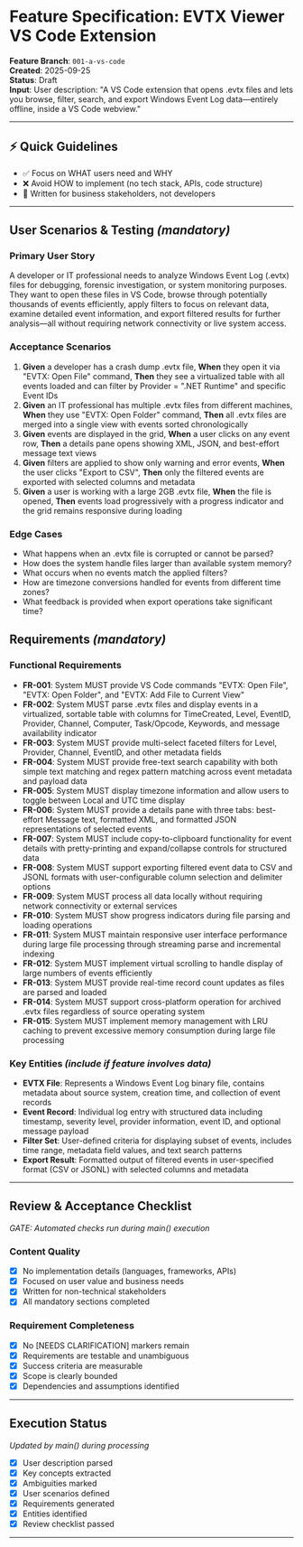 # Feature Specification: EVTX Viewer VS Code Extension

**Feature Branch**: `001-a-vs-code`  
**Created**: 2025-09-25  
**Status**: Draft  
**Input**: User description: "A VS Code extension that opens .evtx files and lets you browse, filter, search, and export Windows Event Log data—entirely offline, inside a VS Code webview."

---

## ⚡ Quick Guidelines
- ✅ Focus on WHAT users need and WHY
- ❌ Avoid HOW to implement (no tech stack, APIs, code structure)
- 👥 Written for business stakeholders, not developers

---

## User Scenarios & Testing *(mandatory)*

### Primary User Story
A developer or IT professional needs to analyze Windows Event Log (.evtx) files for debugging, forensic investigation, or system monitoring purposes. They want to open these files in VS Code, browse through potentially thousands of events efficiently, apply filters to focus on relevant data, examine detailed event information, and export filtered results for further analysis—all without requiring network connectivity or live system access.

### Acceptance Scenarios
1. **Given** a developer has a crash dump .evtx file, **When** they open it via "EVTX: Open File" command, **Then** they see a virtualized table with all events loaded and can filter by Provider = ".NET Runtime" and specific Event IDs
2. **Given** an IT professional has multiple .evtx files from different machines, **When** they use "EVTX: Open Folder" command, **Then** all .evtx files are merged into a single view with events sorted chronologically
3. **Given** events are displayed in the grid, **When** a user clicks on any event row, **Then** a details pane opens showing XML, JSON, and best-effort message text views
4. **Given** filters are applied to show only warning and error events, **When** the user clicks "Export to CSV", **Then** only the filtered events are exported with selected columns and metadata
5. **Given** a user is working with a large 2GB .evtx file, **When** the file is opened, **Then** events load progressively with a progress indicator and the grid remains responsive during loading

### Edge Cases
- What happens when an .evtx file is corrupted or cannot be parsed?
- How does the system handle files larger than available system memory?
- What occurs when no events match the applied filters?
- How are timezone conversions handled for events from different time zones?
- What feedback is provided when export operations take significant time?

## Requirements *(mandatory)*

### Functional Requirements
- **FR-001**: System MUST provide VS Code commands "EVTX: Open File", "EVTX: Open Folder", and "EVTX: Add File to Current View"
- **FR-002**: System MUST parse .evtx files and display events in a virtualized, sortable table with columns for TimeCreated, Level, EventID, Provider, Channel, Computer, Task/Opcode, Keywords, and message availability indicator
- **FR-003**: System MUST provide multi-select faceted filters for Level, Provider, Channel, EventID, and other metadata fields
- **FR-004**: System MUST provide free-text search capability with both simple text matching and regex pattern matching across event metadata and payload data
- **FR-005**: System MUST display timezone information and allow users to toggle between Local and UTC time display
- **FR-006**: System MUST provide a details pane with three tabs: best-effort Message text, formatted XML, and formatted JSON representations of selected events
- **FR-007**: System MUST include copy-to-clipboard functionality for event details with pretty-printing and expand/collapse controls for structured data
- **FR-008**: System MUST support exporting filtered event data to CSV and JSONL formats with user-configurable column selection and delimiter options
- **FR-009**: System MUST process all data locally without requiring network connectivity or external services
- **FR-010**: System MUST show progress indicators during file parsing and loading operations
- **FR-011**: System MUST maintain responsive user interface performance during large file processing through streaming parse and incremental indexing
- **FR-012**: System MUST implement virtual scrolling to handle display of large numbers of events efficiently
- **FR-013**: System MUST provide real-time record count updates as files are parsed and loaded
- **FR-014**: System MUST support cross-platform operation for archived .evtx files regardless of source operating system
- **FR-015**: System MUST implement memory management with LRU caching to prevent excessive memory consumption during large file processing

### Key Entities *(include if feature involves data)*
- **EVTX File**: Represents a Windows Event Log binary file, contains metadata about source system, creation time, and collection of event records
- **Event Record**: Individual log entry with structured data including timestamp, severity level, provider information, event ID, and optional message payload
- **Filter Set**: User-defined criteria for displaying subset of events, includes time range, metadata field values, and text search patterns
- **Export Result**: Formatted output of filtered events in user-specified format (CSV or JSONL) with selected columns and metadata

---

## Review & Acceptance Checklist
*GATE: Automated checks run during main() execution*

### Content Quality
- [x] No implementation details (languages, frameworks, APIs)
- [x] Focused on user value and business needs
- [x] Written for non-technical stakeholders
- [x] All mandatory sections completed

### Requirement Completeness
- [x] No [NEEDS CLARIFICATION] markers remain
- [x] Requirements are testable and unambiguous  
- [x] Success criteria are measurable
- [x] Scope is clearly bounded
- [x] Dependencies and assumptions identified

---

## Execution Status
*Updated by main() during processing*

- [x] User description parsed
- [x] Key concepts extracted
- [x] Ambiguities marked
- [x] User scenarios defined
- [x] Requirements generated
- [x] Entities identified
- [x] Review checklist passed

---
